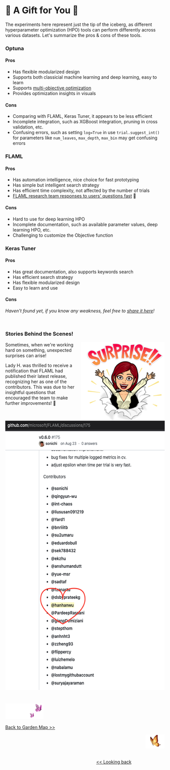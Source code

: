 # 💝 A Gift for You 💝

The experiments here represent just the tip of the iceberg, as different hyperparameter optimization (HPO) tools can perform differently across various datasets. Let's summarize the pros & cons of these tools.


### Optuna

#### Pros
* Has flexible modularized design
* Supports both classicial machine learning and deep learning, easy to learn
* Supports [multi-objective optimization][1]
* Provides optimization insights in visuals

#### Cons
* Comparing with FLAML, Keras Tuner, it appears to be less efficient
* Incomplete integration, such as XGBoost integration, pruning in cross validation, etc.
* Confusing errors, such as setting `log=True` in use `trial.suggest_int()` for parameters like `num_leaves`, `max_depth`, `max_bin` may get confusing errors
  

### FLAML

#### Pros
* Has automation intelligence, nice choice for fast prototyping
* Has simple but intelligent search strategy
* Has efficient time complexity, not affected by the number of trials
* [FLAML research team responses to users' questions fast][2] 💯

#### Cons
* Hard to use for deep learning HPO
* Incomplete documentation, such as available parameter values, deep learning HPO, etc.
* Challenging to customize the Objective function


### Keras Tuner

#### Pros
* Has great documentation, also supports keywords search
* Has efficient search strategy
* Has flexible modularized design
* Easy to learn and use

#### Cons

<i>Haven't found yet, if you know any weakness, feel free to [share it here][5]!</i>

<p>&nbsp</p>


### Stories Behind the Scenes!

<p>
<img align="right" src="https://github.com/lady-h-world/My_Garden/blob/main/images/lady_heart_manga/surprise.png" width="265" height="248" /></p>

Sometimes, when we're working hard on something, unexpected surprises can arise!

Lady H. was thrilled to receive a notification that FLAML had published their latest release, recognizing her as one of the contributors. This was due to her insightful questions that encouraged the team to make further improvements! 💖

<p align="center">
<img src="https://github.com/lady-h-world/My_Garden/blob/main/images/Lotus_Queen_images/flaml_my_name.png" width="578" height="848" />
</p>


#
<p align="left">
<img src="https://github.com/lady-h-world/My_Garden/blob/main/images/follow_us.png" width="120" height="50" />
</p>

[Back to Garden Map >>][4]

<p align="right">
<img src="https://github.com/lady-h-world/My_Garden/blob/main/images/going_back.png" width="60" height="44" />
</p>

&nbsp;&nbsp;&nbsp;&nbsp;&nbsp;&nbsp;&nbsp;&nbsp;&nbsp;&nbsp;&nbsp;&nbsp;&nbsp;&nbsp;&nbsp;&nbsp;&nbsp;&nbsp;&nbsp;&nbsp;&nbsp;&nbsp;&nbsp;&nbsp;&nbsp;&nbsp;&nbsp;&nbsp;&nbsp;&nbsp;&nbsp;&nbsp;&nbsp;&nbsp;&nbsp;&nbsp;&nbsp;&nbsp;&nbsp;&nbsp;&nbsp;&nbsp;&nbsp;&nbsp;&nbsp;&nbsp;&nbsp;&nbsp;&nbsp;&nbsp;&nbsp;&nbsp;&nbsp;&nbsp;&nbsp;&nbsp;&nbsp;&nbsp;&nbsp;&nbsp;&nbsp;&nbsp;&nbsp;&nbsp;&nbsp;&nbsp;&nbsp;&nbsp;&nbsp;&nbsp;&nbsp;&nbsp;&nbsp;&nbsp;&nbsp;&nbsp;&nbsp;&nbsp;&nbsp;&nbsp;&nbsp;&nbsp;&nbsp;&nbsp;&nbsp;&nbsp;&nbsp;&nbsp;&nbsp;&nbsp;&nbsp;&nbsp;&nbsp;&nbsp;&nbsp;&nbsp;&nbsp;&nbsp;&nbsp;&nbsp;&nbsp;&nbsp;&nbsp;&nbsp;&nbsp;&nbsp;&nbsp;&nbsp;&nbsp;&nbsp;&nbsp;&nbsp;&nbsp;&nbsp;&nbsp;&nbsp;&nbsp;&nbsp;&nbsp;&nbsp;&nbsp;&nbsp;&nbsp;&nbsp;&nbsp;&nbsp;&nbsp;&nbsp;&nbsp;&nbsp;&nbsp;&nbsp;&nbsp;&nbsp;&nbsp;&nbsp;&nbsp;&nbsp;&nbsp;&nbsp;&nbsp;&nbsp;&nbsp;&nbsp;&nbsp;&nbsp;&nbsp;&nbsp;&nbsp;&nbsp;&nbsp;&nbsp;&nbsp;&nbsp;&nbsp;&nbsp;&nbsp;&nbsp;&nbsp;&nbsp;&nbsp;&nbsp;&nbsp;&nbsp;&nbsp;&nbsp;&nbsp;&nbsp;&nbsp;&nbsp;&nbsp;&nbsp;&nbsp;&nbsp;&nbsp;&nbsp;&nbsp;&nbsp;&nbsp;&nbsp;&nbsp;&nbsp;&nbsp;&nbsp;&nbsp;&nbsp;&nbsp;&nbsp;&nbsp;&nbsp;&nbsp;&nbsp;&nbsp;&nbsp;&nbsp;&nbsp;&nbsp;&nbsp;&nbsp;&nbsp; [<< Looking back][3]
 


[1]:https://optuna.readthedocs.io/en/v2.7.0/tutorial/20_recipes/002_multi_objective.html
[2]:https://github.com/microsoft/FLAML/discussions
[3]:https://github.com/lady-h-world/My_Garden/blob/main/reading_pages/Lotus_Queen/param_tuning_6.md
[4]:https://github.com/lady-h-world/My_Garden/blob/main/reading_pages/tour_guide.md#garden-map
[5]:https://github.com/lady-h-world/My_Garden/discussions/categories/open-end-discussions